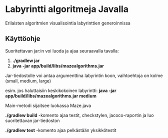 # Labyrintti algoritmeja Javalla

Erilaisten algoritmien visualisointia labyrinttien generoinnissa

## Käyttöohje

Suoritettavan jar:in voi luoda ja ajaa seuraavalla tavalla:

1. **./gradlew jar**
2. **java -jar app/build/libs/mazealgorithms.jar**

Jar-tiedostolle voi antaa argumenttina labyrintin koon, vaihtoehtoja on kolme (small, medium, large)

esim. jos haluttaisiin keskikokoinen labyrintti: **java -jar app/build/libs/mazealgorithms.jar medium**

Main-metodi sijaitsee luokassa Maze.java


**./gradlew build** -komento ajaa testit, checkstylen, jacoco-raportin ja luo suoritettavan jar-tiedoston

**./gradlew test** -komento ajaa pelkästään yksikkötestit
